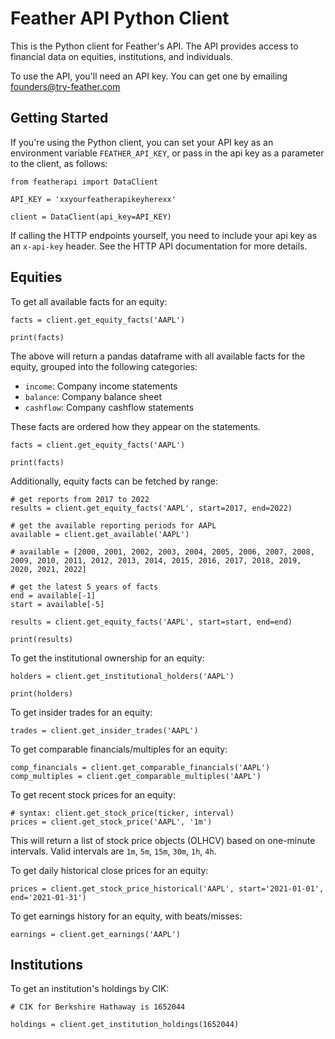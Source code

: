 # Feather API Python Client
This is the Python client for Feather's API. The API provides access to financial data on equities, institutions, and individuals.

To use the API, you'll need an API key. You can get one by emailing [founders@try-feather.com](mailto:founders@try-feather.com)

## Getting Started

If you're using the Python client, you can set your API key as an environment variable `FEATHER_API_KEY`, or pass in the api key as a parameter to the client, as follows:

```
from featherapi import DataClient

API_KEY = 'xxyourfeatherapikeyherexx'

client = DataClient(api_key=API_KEY)
```

If calling the HTTP endpoints yourself, you need to include your api key as an `x-api-key` header. See the HTTP API documentation for more details.

## Equities

To get all available facts for an equity:

```
facts = client.get_equity_facts('AAPL')

print(facts)
```

The above will return a pandas dataframe with all available facts for the equity, grouped into the following categories:
- `income`: Company income statements
- `balance`: Company balance sheet
- `cashflow`: Company cashflow statements

These facts are ordered how they appear on the statements.

```
facts = client.get_equity_facts('AAPL')

print(facts)
```

Additionally, equity facts can be fetched by range:
    
```
# get reports from 2017 to 2022
results = client.get_equity_facts('AAPL', start=2017, end=2022)

# get the available reporting periods for AAPL
available = client.get_available('AAPL')

# available = [2000, 2001, 2002, 2003, 2004, 2005, 2006, 2007, 2008, 2009, 2010, 2011, 2012, 2013, 2014, 2015, 2016, 2017, 2018, 2019, 2020, 2021, 2022]

# get the latest 5 years of facts
end = available[-1]
start = available[-5]

results = client.get_equity_facts('AAPL', start=start, end=end)

print(results)
```

To get the institutional ownership for an equity:

```
holders = client.get_institutional_holders('AAPL')

print(holders)
```

To get insider trades for an equity:
```
trades = client.get_insider_trades('AAPL')
```

To get comparable financials/multiples for an equity:
```
comp_financials = client.get_comparable_financials('AAPL')
comp_multiples = client.get_comparable_multiples('AAPL')
```

To get recent stock prices for an equity:
```
# syntax: client.get_stock_price(ticker, interval)
prices = client.get_stock_price('AAPL', '1m')
```
This will return a list of stock price objects (OLHCV) based on one-minute intervals. Valid intervals are `1m`, `5m`, `15m`, `30m`, `1h`, `4h`.

To get daily historical close prices for an equity:
```
prices = client.get_stock_price_historical('AAPL', start='2021-01-01', end='2021-01-31')
```

To get earnings history for an equity, with beats/misses:
```
earnings = client.get_earnings('AAPL')
```

## Institutions
To get an institution's holdings by CIK:

```
# CIK for Berkshire Hathaway is 1652044

holdings = client.get_institution_holdings(1652044)
```
